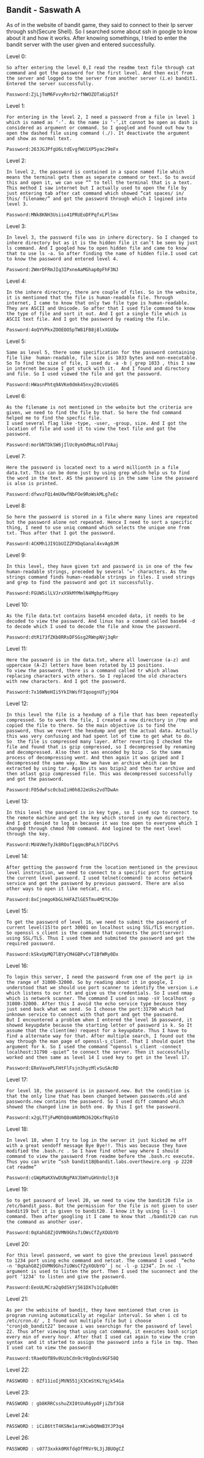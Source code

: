 ## Bandit - Saswath A

As of in the website of bandit game, they said to connect to their Ip server through ssh(Secure Shell). So I searched some about ssh in google to know about it and how it works. After knowing somethings, I tried to enter the bandit server with the user given and entered successfully.

Level 0:                                                                        

    So after entering the level 0,I read the readme text file through cat command and got the password for the first level. And then exit from the server and logged to the server from another server (i.e) bandit1. Entered the server successfully.

    Password:ZjLjTmM6FvvyRnrb2rfNWOZOTa6ip5If

Level 1:

    For entering in the level 2, I need a password from a file in level 1 which is named as ‘-’. As the name is ‘-’,it cannot be open as dash is considered as argument or command. So I googled and found out how to open the dashed file using command (./). It deactivate the argument and show as normal text.

    Password:263JGJPfgU6LtdEvgfWU1XP5yac29mFx

Level 2:

    In level 2, the password is contained in a space named file which means the terminal gets them as separate command or text. So to avoid this and open it, we can use “” to tell the terminal that is a text. This method I saw internet but I actually used to open the file by just entering tab after cat command which showed “cat spaces/ in/ this/ filename/” and got the password through which I logined into level 3.

    Password:MNk8KNH3Usiio41PRUEoDFPqfxLPlSmx

Level 3:

    In level 3, the password file was in inhere directory. So I changed to inhere directory but as it is the hidden file it can’t be seen by just ls command. And I googled how to open hidden file and came to know that to use ls -a. So after finding the name of hidden file.I used cat to know the password and entered level 4.

    Password:2WmrDFRmJIq3IPxneAaMGhap0pFhF3NJ

Level 4:

    In the inhere directory, there are couple of files. So in the website, it is mentioned that the file is human-readable file. Through internet, I came to know that only two file type is human-readable. They are ASCII and Unicode. So after that I used file command to know the type of file and sort it out. And I got a single file which is ASCII text file. And I got the password by reading the file.

    Password:4oQYVPkxZOOEOO5pTW81FB8j8lxXGUQw

Level 5:

    Same as level 5, there some specification for the password containing file like  human-readable, file size is 1033 bytes and non-executable. So To find the size of file, I used du -a -b | grep 1033 , this I saw in internet because I got stuck with it.  And I found and directory and file. So I used viewed the file and got the password.

    Password:HWasnPhtq9AVKe0dmk45nxy20cvUa6EG

Level 6:

    As the filename is not mentioned in the website but the criteria are given, we need to find the file by that. So here the fnd command helped me to find the specfic file.
    I used several flag like -type, -user, -group, size. And I got the location of file and used it to view the text file and got the password.

    Password:morbNTDkSW6jIlUc0ymOdMaLnOlFVAaj

Level 7:

    Here the password is located next to a word millionth in a file data.txt. This can be done just by using grep which help us to find the word in the text. AS the password is in the same line the password is also is printed.

    Password:dfwvzFQi4mU0wfNbFOe9RoWskMLg7eEc

Level 8:

    So here the password is stored in a file where many lines are repeated but the password alone not repeated. Hence I need to sort a specific thing, I need to use uniq command which selects the unique one from txt. Thus after that I got the password.

    Password:4CKMh1JI91bUIZZPXDqGanal4xvAg0JM

Level 9:

    In this level, they have given txt and password is in one of the few human-readable strings, preceded by several ‘=’ characters. As the strings command finds human-readable strings in files. I used strings and grep to find the password and got it successfully.

    Password:FGUW5ilLVJrxX9kMYMmlN4MgbpfMiqey

Level 10:

    As the file data.txt contains base64 encoded data, it needs to be decoded to view the password. And linux has a comand called base64 -d to decode which I used to decode the file and know the password.

    Password:dtR173fZKb0RRsDFSGsg2RWnpNVj3qRr


Level 11:

    Here the password is in the data.txt, where all lowercase (a-z) and uppercase (A-Z) letters have been rotated by 13 positions.
    To view the password, there is a command called tr which allows replacing characters with others. So I replaced the old characters with new characters. And I got the password.

    Password:7x16WNeHIi5YkIhWsfFIqoognUTyj9Q4

Level 12:

    In this level the file is a hexdump of a file that has been repeatedly compressed. So to work the file, I created a new directory in /tmp and copied the file to there. So the main objective is to find the password, thus we revert the hexdump and get the actual data. Actually this was very confusing and had spent lot of time to get what to do. So  the file is compressed many layer. After reverting I checked the file and found that is gzip compressed, so I decompressed by renaming and decompressed. Also then it was encoded by bzip . So the same process of decompressing went. And then again it was gziped and I decompressed the same way. Now we have an archive which can be extracted by using tar. Again its was bzips2 and then tar archive and then atlast gzip compressed file. This was decompressed successfully and got the password.

    Password:FO5dwFsc0cbaIiH0h8J2eUks2vdTDwAn


Level 13:

    In this level the password is in key type, so I used scp to connect to the remote machine and get the key which stored in my own directory. And I got denied to log in because it was too open to everyone which I changed through chmod 700 command. And logined to the next level through the key.

    Password:MU4VWeTyJk8ROof1qqmcBPaLh7lDCPvS

Level 14:

    After getting the password from the location mentioned in the previous level instruction, we need to connect to a specific port for getting the current level password. I used telnet(command) to access network service and get the password by previous password. There are also other ways to open it like netcat, etc.

    Password:8xCjnmgoKbGLhHFAZlGE5Tmu4M2tKJQo

Level 15:

    To get the password of level 16, we need to submit the password of current level(15)to port 30001 on localhost using SSL/TLS encryption. So openssl s_client is the command that connects the port(server) using SSL/TLS. Thus I used them and submited the password and got the required password.

    Password:kSkvUpMQ7lBYyCM4GBPvCvT1BfWRy0Dx

Level 16:

    To login this server, I need the password from one of the port ip in the range of 31000-32000. So by reading about it in google, I understood that we should use port scanner to identify the version i.e which listens to our txt and give us the credentials. So I used nmap which is network scanner. The command I used is nmap -sV localhost -p 31000-32000. After this I avoid the echo service type because they just send back what we send. So I choose the port:31790 which had unknown service to connect with that port and get the password.
    But I encountered a problem when I entered the level 16 password, it showed keyupdate because the starting letter of password is k. So It assume that the client(me) request for a keyupdate. Thus I have to find a alternate way for that. After multiple search, I found out the way through the man page of openssl-s_client. That I should quiet the argument for k. So I used the command “openssl s_client -connect localhost:31790 -quiet” to connect the server. Then it successfully worked and then same as level 14 I used key to get in the level 17.

    Password:EReVavePLFHtFlFsjn3hyzMlvSuSAcRD

Level 17: 

    For level 18, the password is in password.new. But the condition is that the only line that has been changed between passwords.old and passwords.new contains the password. So I used diff command which showed the changed line in both one. By this I got the password.

    Password:x2gLTTjFwMOhQ8oWNbMN362QKxfRqGlO

Level 18:

    In level 18, when I try to log in the server it just kicked me off with a great sendoff message Bye Bye!!. This was because they have modified the .bash.rc . So I have find other way where I should command to view the password from readme before the .bash.rc execute. Thus you can write “ssh bandit18@bandit.labs.overthewire.org -p 2220 cat readme”

    Password:cGWpMaKXVwDUNgPAVJbWYuGHVn9zl3j8

Level 19:

    So to get password of level 20, we need to view the bandit20 file in /etc/bandit_pass. But the permission for the file is not given to user bandit19 but it is given to bandit20. I know it by using ls -l command. Then after googling it I came to know that ./bandit20 can run the command as another user.

    Password:0qXahG8ZjOVMN9Ghs7iOWsCfZyXOUbYO

Level 20:

    For this level password, we want to give the previous level password to 1234 port using echo command and netcat. The command I used  “echo -n ‘0qXahG8ZjOVMN9Ghs7iOWsCfZyXOUbYO’ | nc -l -p 1234”. In nc -l argument is used to listen the port. Then I used the suconnect and the port ‘1234’ to listen and give the password.

    Password:EeoULMCra2q0dSkYj561DX7s1CpBuOBt

Level 21:

    As per the webisite of bandit, they have mentioned that cron is program running automatically at regular interval. So when i cd to /etc/cron.d/ , I found out multiple file but i choose "cronjob_bandit22" because i was searchign for the password of level 22. Thus after viewing that using cat command, it executes bash script every min of every hour. After that I used cat again to view the cron syntax  and it started to assign the password into a file in tmp. Then I used cat to view the password

    Password:tRae0UfB9v0UzbCdn9cY0gQnds9GF58Q
    
Level 22:

    PASSWORD : 0Zf11ioIjMVN551jX3CmStKLYqjk54Ga

Level 23:

    PASSWORD : gb8KRRCsshuZXI0tUuR6ypOFjiZbf3G8

Level 24:

    PASSWORD : iCi86ttT4KSNe1armKiwbQNmB3YJP3q4

Level 26:

    PASSWORD : s0773xxkk0MXfdqOfPRVr9L3jJBUOgCZ


 
 








